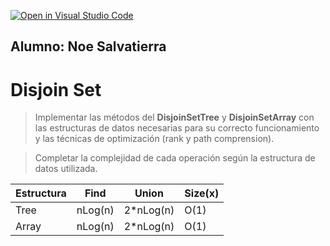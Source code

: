 [![Open in Visual Studio Code](https://classroom.github.com/assets/open-in-vscode-f059dc9a6f8d3a56e377f745f24479a46679e63a5d9fe6f495e02850cd0d8118.svg)](https://classroom.github.com/online_ide?assignment_repo_id=5971576&assignment_repo_type=AssignmentRepo)
## Alumno: Noe Salvatierra

# Disjoin Set
> Implementar las métodos del **DisjoinSetTree** y **DisjoinSetArray** con las estructuras de datos necesarias para su correcto funcionamiento y las técnicas de optimización (rank y path comprension). 

> Completar la complejidad de cada operación según la estructura de datos utilizada. 

|Estructura |   Find  | Union      | Size(x)|
|-----------|---------|-------     |-----   |
| Tree      | nLog(n) | 2*nLog(n)  |  O(1)  |
| Array     | nLog(n) | 2*nLog(n)  |  O(1)  |

